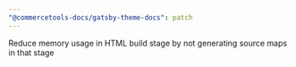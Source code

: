 ```yaml
---
"@commercetools-docs/gatsby-theme-docs": patch
---
```


Reduce memory usage in HTML build stage by not generating source maps in that stage
